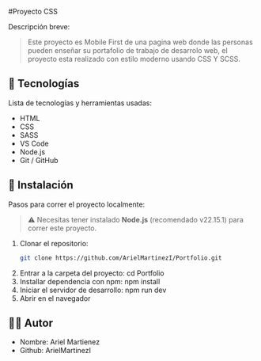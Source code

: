 #Proyecto CSS 

Descripción breve:
> Este proyecto es Mobile First de una pagina web donde las personas pueden enseñar su portafolio de trabajo de desarrolo web, el proyecto esta realizado con estilo moderno usando CSS Y SCSS.

## 🔧 Tecnologías
Lista de tecnologías y herramientas usadas:
- HTML
- CSS
- SASS
- VS Code
- Node.js
- Git / GitHub

## 🚀 Instalación
Pasos para correr el proyecto localmente:

> ⚠️ Necesitas tener instalado **Node.js** (recomendado v22.15.1) para correr este proyecto.

1. Clonar el repositorio:
   ```bash
   git clone https://github.com/ArielMartinezI/Portfolio.git
2. Entrar a la carpeta del proyecto: cd Portfolio
3. Installar dependencia con npm: npm install
4. Iniciar el servidor de desarrollo: npm run dev
5. Abrir en el navegador

## 👨‍💻 Autor 
- Nombre: Ariel Martienez
- Github: ArielMartinezI
